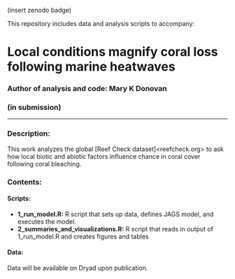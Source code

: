 (insert zenodo badge)

This repository includes data and analysis scripts to accompany:

# Local conditions magnify coral loss following marine heatwaves

### Author of analysis and code: Mary K Donovan
### (in submission)

-----

### Description:
This work analyzes the global [Reef Check dataset]<reefcheck.org> to ask how local biotic and abiotic factors influence chance in coral cover following coral bleaching.

### Contents:
#### Scripts:
* **1_run_model.R:** R script that sets up data, defines JAGS model, and executes the model.
* **2_summaries_and_visualizations.R:** R script that reads in output of 1_run_model.R and creates figures and tables

#### Data:
Data will be available on Dryad upon publication. 
